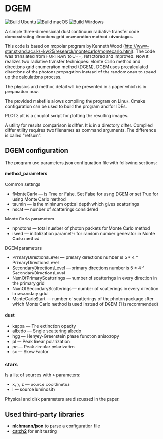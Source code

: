 # DGEM

![Build Ubuntu](https://github.com/sgshulman/DGEM/workflows/Build%20Ubuntu/badge.svg?branch=master&event=push)
![Build macOS](https://github.com/sgshulman/DGEM/workflows/Build%20macOS/badge.svg?branch=master&event=push)
![Build Windows](https://github.com/sgshulman/DGEM/workflows/Build%20Windows/badge.svg?branch=master&event=push)

A simple three-dimensional dust continuum radiative transfer code demonstrating directions grid enumeration method advantages.

This code is based on mcpolar program by Kenneth Wood (http://www-star.st-and.ac.uk/~kw25/research/montecarlo/montecarlo.html). The code was translated from FORTRAN to C++, refactored and improved. Now it realizes two radiative transfer techniques: Monte Carlo method and directions grid enumeration method (DGEM). DGEM uses precalculated directions of the photons propagation instead of the random ones to speed up the calculations process.

The physics and method detail will be presented in a paper which is in preparation now.

The provided makefile allows compiling the program on Linux.
Cmake configuration can be used to build the program and for IDEs.

PLOT3.plt is a gnuplot script for plotting the resulting images.

A utility for results comparison is differ. It is in a directory differ. Compiled differ utility requires two filenames as command arguments. The difference is called "refsum".

## DGEM configuration
The program use parameters.json configuration file with following sections:

#### method_parameters

Common settings
- fMonteCarlo &mdash; is True or False. Set False for using DGEM or set True for using Monte Carlo method
- taumin &mdash; is the minimum optical depth which gives scatterings
- nscat &mdash; number of scatterings considered

Monte Carlo parameters
- nphotons &mdash; total number of photon packets for Monte Carlo method
- iseed &mdash; initialization parameter for random number generator in Monte Carlo method

DGEM parameters
- PrimaryDirectionsLevel &mdash; primary directions number is 5 * 4 ^ PrimaryDirectionsLevel
- SecondaryDirectionsLevel &mdash; primary directions number is 5 * 4 ^ SecondaryDirectionsLevel
- NumOfPrimaryScatterings &mdash; number of scatterings in every direction in the primary grid
- NumOfSecondaryScatterings &mdash; number of scatterings in every direction in secondary grid
- MonteCarloStart &mdash; number of scatterings of the photon package after which Monte Carlo
                            method is used instead of DGEM (1 is recommended)

#### dust
- kappa &mdash; The extinction opacity
- albedo &mdash; Single scattering albedo
- hgg &mdash; Henyey-Greenstein phase function anisotropy
- pl &mdash; Peak linear polarization
- pc &mdash; Peak circular polarization
- sc &mdash; Skew Factor
      
### stars
Is a list of sources with 4 parameters:
- x, y, z &mdash; source coordinates
- l &mdash; source luminosity

Physical and disk parameters are discussed in the paper.

## Used third-party libraries

* **[nlohmann/json](https://github.com/nlohmann/json)** to parse a configuration file
* **[catch2](https://github.com/catchorg/Catch2)** for unit testing

